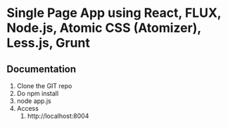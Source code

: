 # Single Page App using React, FLUX, Node.js, Atomic CSS (Atomizer), Less.js, Grunt

## Documentation
1. Clone the GIT repo
2. Do npm install
3. node app.js
4. Access
	1. http://localhost:8004
